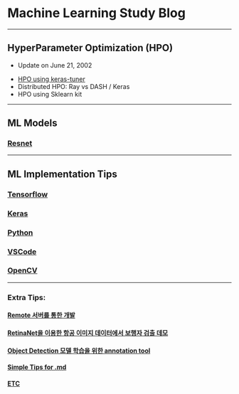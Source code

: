 # Machine Learning Study Blog

---

## HyperParameter Optimization (HPO) 

- Update on June 21, 2002

* [HPO using keras-tuner](hpo/keras_tuner.md)
* Distributed HPO: Ray vs DASH / Keras 
* HPO using Sklearn kit

---

## ML Models

### [Resnet](ML_Models/ResNet.md)

---

## ML Implementation Tips

### [Tensorflow](https://github.com/elemag1414/ML_STUDY/blob/master/Tensorflow/README.md)

### [Keras](https://github.com/elemag1414/ML_STUDY/blob/master/Keras/README.md)

### [Python](https://github.com/elemag1414/ML_STUDY/blob/master/Python/README.md)

### [VSCode](https://github.com/elemag1414/ML_STUDY/blob/master/VSCode/README.md)

### [OpenCV](/OpenCV/README.md)

---

### Extra Tips:

#### [Remote 서버를 통한 개발](Dev_On_Remote/Dev_On_Remote.md)

#### [RetinaNet을 이용한 항공 이미지 데이터에서 보행자 검출 데모](ETC/demos.md)

#### [Object Detection 모델 학습을 위한 annotation tool](ETC/annotationTools.md)

#### [Simple Tips for .md](https://help.github.com/en/articles/basic-writing-and-formatting-syntax)

#### [ETC](ETC/README.md)
